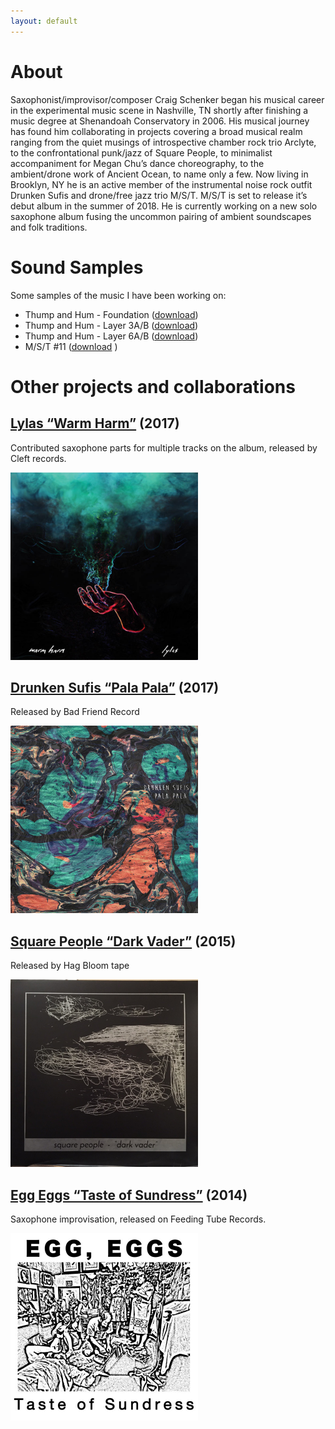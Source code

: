 ```yaml
---
layout: default
---
```


# [](#header-2)About
Saxophonist/improvisor/composer Craig Schenker began his musical career in the experimental music scene in Nashville, TN shortly after finishing a music degree at Shenandoah Conservatory in 2006. His musical journey has found him collaborating in projects covering a broad musical realm ranging from the quiet musings of introspective chamber rock trio Arclyte, to the confrontational punk/jazz of Square People, to minimalist accompaniment for Megan Chu’s dance choreography, to the ambient/drone work of Ancient Ocean, to name only a few. Now living in Brooklyn, NY he is an active member of the instrumental noise rock outfit Drunken Sufis and drone/free jazz trio M/S/T. M/S/T is set to release it’s debut album in the summer of 2018. He is currently working on a new solo saxophone album fusing the uncommon pairing of ambient soundscapes and folk traditions.

# [](#header-2)Sound Samples
Some samples of the music I have been working on:

- Thump and Hum - Foundation ([download](https://github.com/cischenker/cischenker.github.io/blob/master/samples/Loop%202.8.18%20Stand%20Thump%20And%20Hum.m4a?raw=true))
- Thump and Hum - Layer 3A/B ([download](https://github.com/cischenker/cischenker.github.io/blob/master/samples/Loop%202.8.18%20Variation%203%20And%203B.m4a?raw=true))
- Thump and Hum - Layer 6A/B ([download](https://github.com/cischenker/cischenker.github.io/blob/master/samples/Loop%202.8.18%20Variation%206%20And%206B.m4a?raw=true))
- M/S/T #11 ([download](https://github.com/cischenker/cischenker.github.io/blob/master/samples/M_S_T_THUMP%20MIXES_%2311.mp3?raw=true)
)

# [](#header-2)Other projects and collaborations

## [](#header-6) [Lylas “Warm Harm”](https://lylas.bandcamp.com/album/warm-harm) (2017)
Contributed saxophone parts for multiple tracks on the album, released by Cleft records.

<left>
<img src="https://raw.githubusercontent.com/cischenker/cischenker.github.io/master/img/warm_harm.jpg" style="width:300;height:300px;"/>
</left>


## [](#header-6) [Drunken Sufis “Pala Pala”](https://drunkensufis.bandcamp.com/) (2017)

Released by Bad Friend Record

<left>
<img width="300" height="300" src="https://raw.githubusercontent.com/cischenker/cischenker.github.io/master/img/pala_pala.jpg"> 
</left>

## [](#header-6) [Square People “Dark Vader”](https://soundcloud.com/lofantasyjunk/sets/square-people-dark-vader) (2015)

Released by Hag Bloom tape

<img width="300" height="300" src="https://raw.githubusercontent.com/cischenker/cischenker.github.io/master/img/dark_vader.jpg" ALIGN=”left”/> 


## [](#header-6) [Egg Eggs “Taste of Sundress”](https://feedingtuberecords.bandcamp.com/album/taste-of-sundress) (2014)

Saxophone improvisation, released on Feeding Tube Records.

<img align="left" width="300" height="300" src="https://raw.githubusercontent.com/cischenker/cischenker.github.io/master/img/egg_egg.jpg" align=”left”/>





